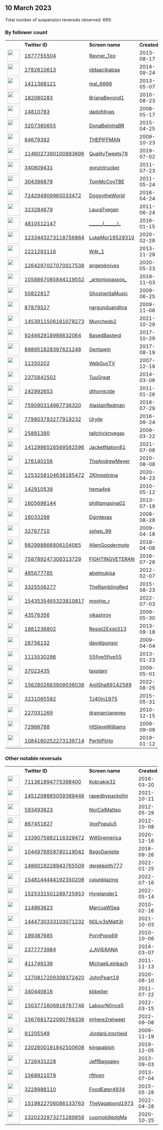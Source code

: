 
## 10 March 2023
Total number of suspension reversals observed: 669.

### By follower count
<table><tr><th></th><th align="left">Twitter ID</th><th align="left">Screen name</th>
<th align="left">Created</th><th align="left">Status</th><th align="left">Suspended</th><th align="left">Followers</th>
<tr><td><a href="https://pbs.twimg.com/profile_images/730739471847546880/QH8n1ZsL_normal.jpg"><img src="https://pbs.twimg.com/profile_images/730739471847546880/QH8n1ZsL_normal.jpg" width="40px" height="40px" align="center"/></a></td><td><a href="https://twitter.com/intent/user?user_id=1677755504">1677755504</a></td><td><a href="https://twitter.com/Rayner_Teo">Rayner_Teo</a></td><td>2013-08-17</td><td align="center"></td><td>2023-01-01</td><td>211855</td></tr>
<tr><td><a href="https://pbs.twimg.com/profile_images/1504395479907508232/uNm0OOIu_normal.jpg"><img src="https://pbs.twimg.com/profile_images/1504395479907508232/uNm0OOIu_normal.jpg" width="40px" height="40px" align="center"/></a></td><td><a href="https://twitter.com/intent/user?user_id=2782610613">2782610613</a></td><td><a href="https://twitter.com/iddaacibabaa">iddaacibabaa</a></td><td>2014-09-24</td><td align="center"></td><td>2022-05-12</td><td>188189</td></tr>
<tr><td><a href="https://pbs.twimg.com/profile_images/1562545777901281280/IK6_e3XL_normal.jpg"><img src="https://pbs.twimg.com/profile_images/1562545777901281280/IK6_e3XL_normal.jpg" width="40px" height="40px" align="center"/></a></td><td><a href="https://twitter.com/intent/user?user_id=1411368121">1411368121</a></td><td><a href="https://twitter.com/mal_6666">mal_6666</a></td><td>2013-05-07</td><td align="center">🚫</td><td>2022-12-08</td><td>79704</td></tr>
<tr><td><a href="https://pbs.twimg.com/profile_images/1652462990434742273/RXvVKrMx_normal.jpg"><img src="https://pbs.twimg.com/profile_images/1652462990434742273/RXvVKrMx_normal.jpg" width="40px" height="40px" align="center"/></a></td><td><a href="https://twitter.com/intent/user?user_id=182080283">182080283</a></td><td><a href="https://twitter.com/BrianaBeyond1">BrianaBeyond1</a></td><td>2010-08-23</td><td align="center"></td><td></td><td>53306</td></tr>
<tr><td><a href="https://pbs.twimg.com/profile_images/1627411622447677446/XBhBYSjX_normal.jpg"><img src="https://pbs.twimg.com/profile_images/1627411622447677446/XBhBYSjX_normal.jpg" width="40px" height="40px" align="center"/></a></td><td><a href="https://twitter.com/intent/user?user_id=14810783">14810783</a></td><td><a href="https://twitter.com/dadofdivas">dadofdivas</a></td><td>2008-05-17</td><td align="center"></td><td>2023-01-11</td><td>52983</td></tr>
<tr><td><a href="https://pbs.twimg.com/profile_images/1618212111615655939/m8DlvQhB_normal.jpg"><img src="https://pbs.twimg.com/profile_images/1618212111615655939/m8DlvQhB_normal.jpg" width="40px" height="40px" align="center"/></a></td><td><a href="https://twitter.com/intent/user?user_id=3207380655">3207380655</a></td><td><a href="https://twitter.com/DonaBelinhaBR">DonaBelinhaBR</a></td><td>2015-04-25</td><td align="center"></td><td></td><td>51901</td></tr>
<tr><td><a href="https://pbs.twimg.com/profile_images/1344543333947908097/PjJOaev9_normal.jpg"><img src="https://pbs.twimg.com/profile_images/1344543333947908097/PjJOaev9_normal.jpg" width="40px" height="40px" align="center"/></a></td><td><a href="https://twitter.com/intent/user?user_id=84679392">84679392</a></td><td><a href="https://twitter.com/THEPIFFMAN">THEPIFFMAN</a></td><td>2009-10-23</td><td align="center"></td><td>2022-11-12</td><td>45441</td></tr>
<tr><td><a href="https://pbs.twimg.com/profile_images/1519257719462666242/-YgfyCP5_normal.jpg"><img src="https://pbs.twimg.com/profile_images/1519257719462666242/-YgfyCP5_normal.jpg" width="40px" height="40px" align="center"/></a></td><td><a href="https://twitter.com/intent/user?user_id=1146027390100893696">1146027390100893696</a></td><td><a href="https://twitter.com/QualityTweets78">QualityTweets78</a></td><td>2019-07-02</td><td align="center"></td><td>2023-03-07</td><td>38349</td></tr>
<tr><td><a href="https://pbs.twimg.com/profile_images/1472114499/outlawtrucking_normal.jpg"><img src="https://pbs.twimg.com/profile_images/1472114499/outlawtrucking_normal.jpg" width="40px" height="40px" align="center"/></a></td><td><a href="https://twitter.com/intent/user?user_id=340809431">340809431</a></td><td><a href="https://twitter.com/gonzotrucker">gonzotrucker</a></td><td>2011-07-23</td><td align="center"></td><td>2023-01-28</td><td>34847</td></tr>
<tr><td><a href="https://pbs.twimg.com/profile_images/1190186407316340736/Gsok-YUk_normal.jpg"><img src="https://pbs.twimg.com/profile_images/1190186407316340736/Gsok-YUk_normal.jpg" width="40px" height="40px" align="center"/></a></td><td><a href="https://twitter.com/intent/user?user_id=304396878">304396878</a></td><td><a href="https://twitter.com/TomMcCoyTBE">TomMcCoyTBE</a></td><td>2011-05-24</td><td align="center">🔒</td><td></td><td>33308</td></tr>
<tr><td><a href="https://pbs.twimg.com/profile_images/985150110924500992/xLv16kkU_normal.jpg"><img src="https://pbs.twimg.com/profile_images/985150110924500992/xLv16kkU_normal.jpg" width="40px" height="40px" align="center"/></a></td><td><a href="https://twitter.com/intent/user?user_id=724294909965033472">724294909965033472</a></td><td><a href="https://twitter.com/DoggytheWorld">DoggytheWorld</a></td><td>2016-04-24</td><td align="center"></td><td>2023-01-07</td><td>24936</td></tr>
<tr><td><a href="https://pbs.twimg.com/profile_images/940941674930249728/X56k-WFm_normal.jpg"><img src="https://pbs.twimg.com/profile_images/940941674930249728/X56k-WFm_normal.jpg" width="40px" height="40px" align="center"/></a></td><td><a href="https://twitter.com/intent/user?user_id=323284679">323284679</a></td><td><a href="https://twitter.com/LauraTvegan">LauraTvegan</a></td><td>2011-06-24</td><td align="center"></td><td>2023-01-23</td><td>22370</td></tr>
<tr><td><a href="https://pbs.twimg.com/profile_images/1053870456040816641/LCXWPlT7_normal.jpg"><img src="https://pbs.twimg.com/profile_images/1053870456040816641/LCXWPlT7_normal.jpg" width="40px" height="40px" align="center"/></a></td><td><a href="https://twitter.com/intent/user?user_id=4810512147">4810512147</a></td><td><a href="https://twitter.com/______I______l_">______I______l_</a></td><td>2016-01-15</td><td align="center"></td><td></td><td>17106</td></tr>
<tr><td><a href="https://pbs.twimg.com/profile_images/1350677465002176514/Sh3szoFK_normal.jpg"><img src="https://pbs.twimg.com/profile_images/1350677465002176514/Sh3szoFK_normal.jpg" width="40px" height="40px" align="center"/></a></td><td><a href="https://twitter.com/intent/user?user_id=1233443273118756864">1233443273118756864</a></td><td><a href="https://twitter.com/LukeMor19529310">LukeMor19529310</a></td><td>2020-02-28</td><td align="center"></td><td>2022-05-01</td><td>16378</td></tr>
<tr><td><a href="https://pbs.twimg.com/profile_images/1654495434675503104/Fq2iSjbn_normal.jpg"><img src="https://pbs.twimg.com/profile_images/1654495434675503104/Fq2iSjbn_normal.jpg" width="40px" height="40px" align="center"/></a></td><td><a href="https://twitter.com/intent/user?user_id=2221293116">2221293116</a></td><td><a href="https://twitter.com/W4r_1">W4r_1</a></td><td>2013-11-29</td><td align="center"></td><td>2023-01-29</td><td>15360</td></tr>
<tr><td><a href="https://pbs.twimg.com/profile_images/1653167892471398402/RN7bXyiq_normal.jpg"><img src="https://pbs.twimg.com/profile_images/1653167892471398402/RN7bXyiq_normal.jpg" width="40px" height="40px" align="center"/></a></td><td><a href="https://twitter.com/intent/user?user_id=1264297027070017538">1264297027070017538</a></td><td><a href="https://twitter.com/angelxknives">angelxknives</a></td><td>2020-05-23</td><td align="center"></td><td>2023-03-01</td><td>12536</td></tr>
<tr><td><a href="https://pbs.twimg.com/profile_images/1479220725168971781/jOwZj5yk_normal.jpg"><img src="https://pbs.twimg.com/profile_images/1479220725168971781/jOwZj5yk_normal.jpg" width="40px" height="40px" align="center"/></a></td><td><a href="https://twitter.com/intent/user?user_id=1058867085844119552">1058867085844119552</a></td><td><a href="https://twitter.com/_antoniopassos_">_antoniopassos_</a></td><td>2018-11-03</td><td align="center"></td><td>2022-07-21</td><td>11724</td></tr>
<tr><td><a href="https://pbs.twimg.com/profile_images/1634073155290497024/WzDczqGm_normal.jpg"><img src="https://pbs.twimg.com/profile_images/1634073155290497024/WzDczqGm_normal.jpg" width="40px" height="40px" align="center"/></a></td><td><a href="https://twitter.com/intent/user?user_id=50822817">50822817</a></td><td><a href="https://twitter.com/GhostwritaMusic">GhostwritaMusic</a></td><td>2009-06-25</td><td align="center"></td><td></td><td>11197</td></tr>
<tr><td><a href="https://pbs.twimg.com/profile_images/1610710701366181890/oleFXFh7_normal.jpg"><img src="https://pbs.twimg.com/profile_images/1610710701366181890/oleFXFh7_normal.jpg" width="40px" height="40px" align="center"/></a></td><td><a href="https://twitter.com/intent/user?user_id=87879527">87879527</a></td><td><a href="https://twitter.com/nargunduandhra">nargunduandhra</a></td><td>2009-11-06</td><td align="center"></td><td>2023-01-08</td><td>10924</td></tr>
<tr><td><a href="https://pbs.twimg.com/profile_images/1636389440754180102/82GYX5KG_normal.jpg"><img src="https://pbs.twimg.com/profile_images/1636389440754180102/82GYX5KG_normal.jpg" width="40px" height="40px" align="center"/></a></td><td><a href="https://twitter.com/intent/user?user_id=1453911506161078273">1453911506161078273</a></td><td><a href="https://twitter.com/Muncheds2">Muncheds2</a></td><td>2021-10-29</td><td align="center"></td><td>2022-11-21</td><td>9802</td></tr>
<tr><td><a href="https://pbs.twimg.com/profile_images/970712029580447744/HJYPp-rd_normal.jpg"><img src="https://pbs.twimg.com/profile_images/970712029580447744/HJYPp-rd_normal.jpg" width="40px" height="40px" align="center"/></a></td><td><a href="https://twitter.com/intent/user?user_id=924462918988632064">924462918988632064</a></td><td><a href="https://twitter.com/BasedBasterd">BasedBasterd</a></td><td>2017-10-29</td><td align="center"></td><td></td><td>8615</td></tr>
<tr><td><a href="https://pbs.twimg.com/profile_images/1654730543450435586/w_6-ljgV_normal.jpg"><img src="https://pbs.twimg.com/profile_images/1654730543450435586/w_6-ljgV_normal.jpg" width="40px" height="40px" align="center"/></a></td><td><a href="https://twitter.com/intent/user?user_id=898951828397621248">898951828397621248</a></td><td><a href="https://twitter.com/Gentawin">Gentawin</a></td><td>2017-08-19</td><td align="center"></td><td>2023-01-29</td><td>7856</td></tr>
<tr><td><a href="https://pbs.twimg.com/profile_images/1634046129892634626/I4DzAUmR_normal.jpg"><img src="https://pbs.twimg.com/profile_images/1634046129892634626/I4DzAUmR_normal.jpg" width="40px" height="40px" align="center"/></a></td><td><a href="https://twitter.com/intent/user?user_id=11350202">11350202</a></td><td><a href="https://twitter.com/WebGuyTV">WebGuyTV</a></td><td>2007-12-19</td><td align="center"></td><td>2023-01-26</td><td>7807</td></tr>
<tr><td><a href="https://pbs.twimg.com/profile_images/1636110017014255616/TizrdRvA_normal.jpg"><img src="https://pbs.twimg.com/profile_images/1636110017014255616/TizrdRvA_normal.jpg" width="40px" height="40px" align="center"/></a></td><td><a href="https://twitter.com/intent/user?user_id=2375842502">2375842502</a></td><td><a href="https://twitter.com/TuuGreat">TuuGreat</a></td><td>2014-03-06</td><td align="center"></td><td></td><td>7239</td></tr>
<tr><td><a href="https://pbs.twimg.com/profile_images/1071195925245280256/4QgNNdEF_normal.jpg"><img src="https://pbs.twimg.com/profile_images/1071195925245280256/4QgNNdEF_normal.jpg" width="40px" height="40px" align="center"/></a></td><td><a href="https://twitter.com/intent/user?user_id=242992653">242992653</a></td><td><a href="https://twitter.com/dthomicide">dthomicide</a></td><td>2011-01-26</td><td align="center"></td><td></td><td>7236</td></tr>
<tr><td><a href="https://pbs.twimg.com/profile_images/1025734597370372101/iHE_75Pb_normal.jpg"><img src="https://pbs.twimg.com/profile_images/1025734597370372101/iHE_75Pb_normal.jpg" width="40px" height="40px" align="center"/></a></td><td><a href="https://twitter.com/intent/user?user_id=759090314967736320">759090314967736320</a></td><td><a href="https://twitter.com/AlastairRedman">AlastairRedman</a></td><td>2016-07-29</td><td align="center"></td><td>2023-03-04</td><td>7191</td></tr>
<tr><td><a href="https://pbs.twimg.com/profile_images/1653438964777222150/INcppDDI_normal.jpg"><img src="https://pbs.twimg.com/profile_images/1653438964777222150/INcppDDI_normal.jpg" width="40px" height="40px" align="center"/></a></td><td><a href="https://twitter.com/intent/user?user_id=779803793277919232">779803793277919232</a></td><td><a href="https://twitter.com/Urylle">Urylle</a></td><td>2016-09-24</td><td align="center"></td><td>2022-06-13</td><td>6794</td></tr>
<tr><td><a href="https://pbs.twimg.com/profile_images/1638252665674297344/oADeX952_normal.jpg"><img src="https://pbs.twimg.com/profile_images/1638252665674297344/oADeX952_normal.jpg" width="40px" height="40px" align="center"/></a></td><td><a href="https://twitter.com/intent/user?user_id=25881390">25881390</a></td><td><a href="https://twitter.com/tallchicknvegas">tallchicknvegas</a></td><td>2009-03-22</td><td align="center"></td><td></td><td>6577</td></tr>
<tr><td><a href="https://pbs.twimg.com/profile_images/1650399470461284353/ol_mCwTk_normal.jpg"><img src="https://pbs.twimg.com/profile_images/1650399470461284353/ol_mCwTk_normal.jpg" width="40px" height="40px" align="center"/></a></td><td><a href="https://twitter.com/intent/user?user_id=1412986526569582596">1412986526569582596</a></td><td><a href="https://twitter.com/JacketNation81">JacketNation81</a></td><td>2021-07-08</td><td align="center">🚫</td><td>2022-07-29</td><td>6325</td></tr>
<tr><td><a href="https://pbs.twimg.com/profile_images/1653392278994714626/pDyaEaIs_normal.jpg"><img src="https://pbs.twimg.com/profile_images/1653392278994714626/pDyaEaIs_normal.jpg" width="40px" height="40px" align="center"/></a></td><td><a href="https://twitter.com/intent/user?user_id=176140156">176140156</a></td><td><a href="https://twitter.com/TheAndrewMeyer">TheAndrewMeyer</a></td><td>2010-08-08</td><td align="center"></td><td></td><td>6227</td></tr>
<tr><td><a href="https://pbs.twimg.com/profile_images/1521171799723155457/AEYv-6kw_normal.jpg"><img src="https://pbs.twimg.com/profile_images/1521171799723155457/AEYv-6kw_normal.jpg" width="40px" height="40px" align="center"/></a></td><td><a href="https://twitter.com/intent/user?user_id=1253258104638185472">1253258104638185472</a></td><td><a href="https://twitter.com/ZKhrestinina">ZKhrestinina</a></td><td>2020-04-23</td><td align="center"></td><td>2022-07-26</td><td>6140</td></tr>
<tr><td><a href="https://pbs.twimg.com/profile_images/1562611269370249216/gwAfgnP8_normal.jpg"><img src="https://pbs.twimg.com/profile_images/1562611269370249216/gwAfgnP8_normal.jpg" width="40px" height="40px" align="center"/></a></td><td><a href="https://twitter.com/intent/user?user_id=142910539">142910539</a></td><td><a href="https://twitter.com/hema4pk">hema4pk</a></td><td>2010-05-12</td><td align="center"></td><td>2022-10-03</td><td>5678</td></tr>
<tr><td><a href="https://pbs.twimg.com/profile_images/1399064484203872258/BUPxHN8u_normal.jpg"><img src="https://pbs.twimg.com/profile_images/1399064484203872258/BUPxHN8u_normal.jpg" width="40px" height="40px" align="center"/></a></td><td><a href="https://twitter.com/intent/user?user_id=1605698144">1605698144</a></td><td><a href="https://twitter.com/phillipmasina02">phillipmasina02</a></td><td>2013-07-19</td><td align="center">🔒</td><td>2023-01-08</td><td>5367</td></tr>
<tr><td><a href="https://pbs.twimg.com/profile_images/1647595796324401153/K4D0RLk__normal.jpg"><img src="https://pbs.twimg.com/profile_images/1647595796324401153/K4D0RLk__normal.jpg" width="40px" height="40px" align="center"/></a></td><td><a href="https://twitter.com/intent/user?user_id=16033298">16033298</a></td><td><a href="https://twitter.com/Dgmtexas">Dgmtexas</a></td><td>2008-08-28</td><td align="center"></td><td></td><td>5185</td></tr>
<tr><td><a href="https://pbs.twimg.com/profile_images/939168954622255104/OuJqEIFz_normal.jpg"><img src="https://pbs.twimg.com/profile_images/939168954622255104/OuJqEIFz_normal.jpg" width="40px" height="40px" align="center"/></a></td><td><a href="https://twitter.com/intent/user?user_id=32767710">32767710</a></td><td><a href="https://twitter.com/sshep_99">sshep_99</a></td><td>2009-04-18</td><td align="center"></td><td>2022-08-19</td><td>4570</td></tr>
<tr><td><a href="https://pbs.twimg.com/profile_images/985388092470251520/f1nkP9Ca_normal.jpg"><img src="https://pbs.twimg.com/profile_images/985388092470251520/f1nkP9Ca_normal.jpg" width="40px" height="40px" align="center"/></a></td><td><a href="https://twitter.com/intent/user?user_id=982998866806104065">982998866806104065</a></td><td><a href="https://twitter.com/AllenGoodermote">AllenGoodermote</a></td><td>2018-04-08</td><td align="center"></td><td></td><td>4220</td></tr>
<tr><td><a href="https://pbs.twimg.com/profile_images/759458733508349952/3Q4U8dUK_normal.jpg"><img src="https://pbs.twimg.com/profile_images/759458733508349952/3Q4U8dUK_normal.jpg" width="40px" height="40px" align="center"/></a></td><td><a href="https://twitter.com/intent/user?user_id=758789247306313729">758789247306313729</a></td><td><a href="https://twitter.com/FIGHTINGVETERAN">FIGHTINGVETERAN</a></td><td>2016-07-28</td><td align="center"></td><td></td><td>3991</td></tr>
<tr><td><a href="https://pbs.twimg.com/profile_images/1643662355861995533/_4I-69iO_normal.jpg"><img src="https://pbs.twimg.com/profile_images/1643662355861995533/_4I-69iO_normal.jpg" width="40px" height="40px" align="center"/></a></td><td><a href="https://twitter.com/intent/user?user_id=485677785">485677785</a></td><td><a href="https://twitter.com/abelmukisa">abelmukisa</a></td><td>2012-02-07</td><td align="center"></td><td>2023-01-13</td><td>3854</td></tr>
<tr><td><a href="https://pbs.twimg.com/profile_images/641222434650112000/IwCSdNir_normal.jpg"><img src="https://pbs.twimg.com/profile_images/641222434650112000/IwCSdNir_normal.jpg" width="40px" height="40px" align="center"/></a></td><td><a href="https://twitter.com/intent/user?user_id=3325506277">3325506277</a></td><td><a href="https://twitter.com/TheRamblingRed">TheRamblingRed</a></td><td>2015-08-23</td><td align="center"></td><td>2023-01-11</td><td>3552</td></tr>
<tr><td><a href="https://pbs.twimg.com/profile_images/1636774254875123712/xQ_GWQ43_normal.jpg"><img src="https://pbs.twimg.com/profile_images/1636774254875123712/xQ_GWQ43_normal.jpg" width="40px" height="40px" align="center"/></a></td><td><a href="https://twitter.com/intent/user?user_id=1543535465323810817">1543535465323810817</a></td><td><a href="https://twitter.com/moshie_r">moshie_r</a></td><td>2022-07-03</td><td align="center">👋</td><td>2023-05-07</td><td>3541</td></tr>
<tr><td><a href="https://pbs.twimg.com/profile_images/1314570573557587968/3Df4OK8A_normal.jpg"><img src="https://pbs.twimg.com/profile_images/1314570573557587968/3Df4OK8A_normal.jpg" width="40px" height="40px" align="center"/></a></td><td><a href="https://twitter.com/intent/user?user_id=43576356">43576356</a></td><td><a href="https://twitter.com/vikashroy">vikashroy</a></td><td>2009-05-30</td><td align="center"></td><td></td><td>3524</td></tr>
<tr><td><a href="https://pbs.twimg.com/profile_images/1545136477193084929/_a_DnP8V_normal.jpg"><img src="https://pbs.twimg.com/profile_images/1545136477193084929/_a_DnP8V_normal.jpg" width="40px" height="40px" align="center"/></a></td><td><a href="https://twitter.com/intent/user?user_id=1881236802">1881236802</a></td><td><a href="https://twitter.com/Resist2Exist313">Resist2Exist313</a></td><td>2013-09-18</td><td align="center"></td><td>2022-08-22</td><td>3479</td></tr>
<tr><td><a href="https://pbs.twimg.com/profile_images/1484388083399159810/te_Ic1pq_normal.jpg"><img src="https://pbs.twimg.com/profile_images/1484388083399159810/te_Ic1pq_normal.jpg" width="40px" height="40px" align="center"/></a></td><td><a href="https://twitter.com/intent/user?user_id=28756132">28756132</a></td><td><a href="https://twitter.com/davidgungor">davidgungor</a></td><td>2009-04-04</td><td align="center"></td><td>2023-01-09</td><td>3473</td></tr>
<tr><td><a href="https://pbs.twimg.com/profile_images/1649749614180941831/zcJEPXT-_normal.jpg"><img src="https://pbs.twimg.com/profile_images/1649749614180941831/zcJEPXT-_normal.jpg" width="40px" height="40px" align="center"/></a></td><td><a href="https://twitter.com/intent/user?user_id=1115530296">1115530296</a></td><td><a href="https://twitter.com/55five5five55">55five5five55</a></td><td>2013-01-23</td><td align="center"></td><td></td><td>3447</td></tr>
<tr><td><a href="https://pbs.twimg.com/profile_images/655807667/Beidle__John3_normal.JPG"><img src="https://pbs.twimg.com/profile_images/655807667/Beidle__John3_normal.JPG" width="40px" height="40px" align="center"/></a></td><td><a href="https://twitter.com/intent/user?user_id=37023435">37023435</a></td><td><a href="https://twitter.com/taxplanr">taxplanr</a></td><td>2009-05-01</td><td align="center"></td><td>2022-07-27</td><td>3441</td></tr>
<tr><td><a href="https://pbs.twimg.com/profile_images/1588900341390594049/reBBW1wN_normal.jpg"><img src="https://pbs.twimg.com/profile_images/1588900341390594049/reBBW1wN_normal.jpg" width="40px" height="40px" align="center"/></a></td><td><a href="https://twitter.com/intent/user?user_id=1562802663909036038">1562802663909036038</a></td><td><a href="https://twitter.com/AnilSha89142589">AnilSha89142589</a></td><td>2022-08-25</td><td align="center"></td><td>2022-11-26</td><td>3284</td></tr>
<tr><td><a href="https://pbs.twimg.com/profile_images/1466499629806145536/wxnaZdzs_normal.jpg"><img src="https://pbs.twimg.com/profile_images/1466499629806145536/wxnaZdzs_normal.jpg" width="40px" height="40px" align="center"/></a></td><td><a href="https://twitter.com/intent/user?user_id=3231065592">3231065592</a></td><td><a href="https://twitter.com/TJ40in1975">TJ40in1975</a></td><td>2015-05-31</td><td align="center"></td><td>2022-10-07</td><td>3241</td></tr>
<tr><td><a href="https://pbs.twimg.com/profile_images/1612425195116961793/pM7Y5p8d_normal.jpg"><img src="https://pbs.twimg.com/profile_images/1612425195116961793/pM7Y5p8d_normal.jpg" width="40px" height="40px" align="center"/></a></td><td><a href="https://twitter.com/intent/user?user_id=227031269">227031269</a></td><td><a href="https://twitter.com/dramarcianeves">dramarcianeves</a></td><td>2010-12-15</td><td align="center"></td><td>2023-01-13</td><td>3225</td></tr>
<tr><td><a href="https://pbs.twimg.com/profile_images/1481742223859322880/QCS5i9cl_normal.jpg"><img src="https://pbs.twimg.com/profile_images/1481742223859322880/QCS5i9cl_normal.jpg" width="40px" height="40px" align="center"/></a></td><td><a href="https://twitter.com/intent/user?user_id=72966788">72966788</a></td><td><a href="https://twitter.com/HISteveWilliams">HISteveWilliams</a></td><td>2009-09-09</td><td align="center"></td><td>2022-03-08</td><td>3064</td></tr>
<tr><td><a href="https://pbs.twimg.com/profile_images/1229901121092825089/QEFSMTWz_normal.jpg"><img src="https://pbs.twimg.com/profile_images/1229901121092825089/QEFSMTWz_normal.jpg" width="40px" height="40px" align="center"/></a></td><td><a href="https://twitter.com/intent/user?user_id=1084160252273139714">1084160252273139714</a></td><td><a href="https://twitter.com/PerttiPiirto">PerttiPiirto</a></td><td>2019-01-12</td><td align="center"></td><td>2023-01-14</td><td>3052</td></tr>
</table>

### Other notable reversals
<table><tr><th></th><th align="left">Twitter ID</th><th align="left">Screen name</th>
<th align="left">Created</th><th align="left">Status</th><th align="left">Suspended</th><th align="left">Followers</th>
<tr><td><a href="https://pbs.twimg.com/profile_images/1379889005433602056/BSqy-KyO_normal.jpg"><img src="https://pbs.twimg.com/profile_images/1379889005433602056/BSqy-KyO_normal.jpg" width="40px" height="40px" align="center"/></a></td><td><a href="https://twitter.com/intent/user?user_id=711361894775398400">711361894775398400</a></td><td><a href="https://twitter.com/Kobrakie32">Kobrakie32</a></td><td>2016-03-20</td><td align="center"></td><td>2022-11-06</td><td>116</td></tr>
<tr><td><a href="https://pbs.twimg.com/profile_images/1585113062629310465/EhgqB2lv_normal.jpg"><img src="https://pbs.twimg.com/profile_images/1585113062629310465/EhgqB2lv_normal.jpg" width="40px" height="40px" align="center"/></a></td><td><a href="https://twitter.com/intent/user?user_id=1451208665059389446">1451208665059389446</a></td><td><a href="https://twitter.com/rapedbypackofni">rapedbypackofni</a></td><td>2021-10-21</td><td align="center"></td><td>2022-12-02</td><td>722</td></tr>
<tr><td><a href="https://pbs.twimg.com/profile_images/1640070098533883905/LyCTLdxc_normal.jpg"><img src="https://pbs.twimg.com/profile_images/1640070098533883905/LyCTLdxc_normal.jpg" width="40px" height="40px" align="center"/></a></td><td><a href="https://twitter.com/intent/user?user_id=593493823">593493823</a></td><td><a href="https://twitter.com/NorCalMatteo">NorCalMatteo</a></td><td>2012-05-29</td><td align="center"></td><td>2022-12-07</td><td>1600</td></tr>
<tr><td><a href="https://pbs.twimg.com/profile_images/1586317290445758464/vxv2s745_normal.jpg"><img src="https://pbs.twimg.com/profile_images/1586317290445758464/vxv2s745_normal.jpg" width="40px" height="40px" align="center"/></a></td><td><a href="https://twitter.com/intent/user?user_id=867451627">867451627</a></td><td><a href="https://twitter.com/VoxPopulu5">VoxPopulu5</a></td><td>2012-10-08</td><td align="center"></td><td>2022-11-30</td><td>89</td></tr>
<tr><td><a href="https://pbs.twimg.com/profile_images/1349089665681387520/O8lA7wan_normal.jpg"><img src="https://pbs.twimg.com/profile_images/1349089665681387520/O8lA7wan_normal.jpg" width="40px" height="40px" align="center"/></a></td><td><a href="https://twitter.com/intent/user?user_id=1339075882116329472">1339075882116329472</a></td><td><a href="https://twitter.com/WillGremerica">WillGremerica</a></td><td>2020-12-16</td><td align="center"></td><td>2023-01-24</td><td>554</td></tr>
<tr><td><a href="https://pbs.twimg.com/profile_images/1534516230270468097/faHsseJl_normal.jpg"><img src="https://pbs.twimg.com/profile_images/1534516230270468097/faHsseJl_normal.jpg" width="40px" height="40px" align="center"/></a></td><td><a href="https://twitter.com/intent/user?user_id=1044976858780119042">1044976858780119042</a></td><td><a href="https://twitter.com/BagoDanielle">BagoDanielle</a></td><td>2018-09-26</td><td align="center"></td><td>2022-12-07</td><td>1673</td></tr>
<tr><td><a href="https://pbs.twimg.com/profile_images/1641555506404769792/8nPn5xK5_normal.jpg"><img src="https://pbs.twimg.com/profile_images/1641555506404769792/8nPn5xK5_normal.jpg" width="40px" height="40px" align="center"/></a></td><td><a href="https://twitter.com/intent/user?user_id=1486019228943765509">1486019228943765509</a></td><td><a href="https://twitter.com/derekkeith777">derekkeith777</a></td><td>2022-01-25</td><td align="center"></td><td>2022-12-13</td><td>117</td></tr>
<tr><td><a href="https://pbs.twimg.com/profile_images/1647330564519649282/pLNx5_uZ_normal.jpg"><img src="https://pbs.twimg.com/profile_images/1647330564519649282/pLNx5_uZ_normal.jpg" width="40px" height="40px" align="center"/></a></td><td><a href="https://twitter.com/intent/user?user_id=1548144444192350208">1548144444192350208</a></td><td><a href="https://twitter.com/cajunblazing">cajunblazing</a></td><td>2022-07-16</td><td align="center"></td><td>2023-02-08</td><td>26</td></tr>
<tr><td><a href="https://pbs.twimg.com/profile_images/1574818065661001729/GYFn7VKs_normal.jpg"><img src="https://pbs.twimg.com/profile_images/1574818065661001729/GYFn7VKs_normal.jpg" width="40px" height="40px" align="center"/></a></td><td><a href="https://twitter.com/intent/user?user_id=1525331501289725953">1525331501289725953</a></td><td><a href="https://twitter.com/Hyrelander1">Hyrelander1</a></td><td>2022-05-14</td><td align="center"></td><td>2022-12-08</td><td>128</td></tr>
<tr><td><a href="https://pbs.twimg.com/profile_images/1303914949169750016/HvgF6MJu_normal.jpg"><img src="https://pbs.twimg.com/profile_images/1303914949169750016/HvgF6MJu_normal.jpg" width="40px" height="40px" align="center"/></a></td><td><a href="https://twitter.com/intent/user?user_id=114863623">114863623</a></td><td><a href="https://twitter.com/MarcusWSea">MarcusWSea</a></td><td>2010-02-16</td><td align="center"></td><td>2023-01-25</td><td>224</td></tr>
<tr><td><a href="https://pbs.twimg.com/profile_images/1543045915753193476/vQS0DUJt_normal.jpg"><img src="https://pbs.twimg.com/profile_images/1543045915753193476/vQS0DUJt_normal.jpg" width="40px" height="40px" align="center"/></a></td><td><a href="https://twitter.com/intent/user?user_id=1444730333103071232">1444730333103071232</a></td><td><a href="https://twitter.com/N0Liv3sMatt3r">N0Liv3sMatt3r</a></td><td>2021-10-03</td><td align="center"></td><td>2022-11-30</td><td>350</td></tr>
<tr><td><a href="https://pbs.twimg.com/profile_images/896444491531395072/gepbhPJb_normal.jpg"><img src="https://pbs.twimg.com/profile_images/896444491531395072/gepbhPJb_normal.jpg" width="40px" height="40px" align="center"/></a></td><td><a href="https://twitter.com/intent/user?user_id=199387685">199387685</a></td><td><a href="https://twitter.com/PornPops69">PornPops69</a></td><td>2010-10-06</td><td align="center"></td><td>2023-01-25</td><td>1726</td></tr>
<tr><td><a href="https://pbs.twimg.com/profile_images/1648310654489571328/rhmbXdOJ_normal.png"><img src="https://pbs.twimg.com/profile_images/1648310654489571328/rhmbXdOJ_normal.png" width="40px" height="40px" align="center"/></a></td><td><a href="https://twitter.com/intent/user?user_id=2377773984">2377773984</a></td><td><a href="https://twitter.com/J_AVIERANA">J_AVIERANA</a></td><td>2014-03-07</td><td align="center"></td><td>2023-01-19</td><td>789</td></tr>
<tr><td><a href="https://pbs.twimg.com/profile_images/1025320215125680128/issYDZbm_normal.jpg"><img src="https://pbs.twimg.com/profile_images/1025320215125680128/issYDZbm_normal.jpg" width="40px" height="40px" align="center"/></a></td><td><a href="https://twitter.com/intent/user?user_id=411746136">411746136</a></td><td><a href="https://twitter.com/MichaelLeinbach">MichaelLeinbach</a></td><td>2011-11-13</td><td align="center"></td><td>2023-02-01</td><td>461</td></tr>
<tr><td><a href="https://pbs.twimg.com/profile_images/1270817610326773760/ZKou9iDP_normal.jpg"><img src="https://pbs.twimg.com/profile_images/1270817610326773760/ZKou9iDP_normal.jpg" width="40px" height="40px" align="center"/></a></td><td><a href="https://twitter.com/intent/user?user_id=1270817209309372420">1270817209309372420</a></td><td><a href="https://twitter.com/JohnPeart19">JohnPeart19</a></td><td>2020-06-10</td><td align="center"></td><td>2022-12-20</td><td>68</td></tr>
<tr><td><a href="https://pbs.twimg.com/profile_images/454282995474501632/b9FY8tXk_normal.jpeg"><img src="https://pbs.twimg.com/profile_images/454282995474501632/b9FY8tXk_normal.jpeg" width="40px" height="40px" align="center"/></a></td><td><a href="https://twitter.com/intent/user?user_id=340440816">340440816</a></td><td><a href="https://twitter.com/kbbelter">kbbelter</a></td><td>2011-07-22</td><td align="center"></td><td>2023-03-01</td><td>122</td></tr>
<tr><td><a href="https://pbs.twimg.com/profile_images/1503775198662770693/uQhD9M_i_normal.jpg"><img src="https://pbs.twimg.com/profile_images/1503775198662770693/uQhD9M_i_normal.jpg" width="40px" height="40px" align="center"/></a></td><td><a href="https://twitter.com/intent/user?user_id=1503771606916767746">1503771606916767746</a></td><td><a href="https://twitter.com/LabourN0nce5">LabourN0nce5</a></td><td>2022-03-15</td><td align="center"></td><td>2022-12-23</td><td>283</td></tr>
<tr><td><a href="https://pbs.twimg.com/profile_images/1655795476782891008/YOJ6K6RL_normal.jpg"><img src="https://pbs.twimg.com/profile_images/1655795476782891008/YOJ6K6RL_normal.jpg" width="40px" height="40px" align="center"/></a></td><td><a href="https://twitter.com/intent/user?user_id=1567681722090766336">1567681722090766336</a></td><td><a href="https://twitter.com/imhere2retweet">imhere2retweet</a></td><td>2022-09-08</td><td align="center"></td><td>2023-03-08</td><td>341</td></tr>
<tr><td><a href="https://pbs.twimg.com/profile_images/868232643501936640/n73ycKCs_normal.jpg"><img src="https://pbs.twimg.com/profile_images/868232643501936640/n73ycKCs_normal.jpg" width="40px" height="40px" align="center"/></a></td><td><a href="https://twitter.com/intent/user?user_id=91205549">91205549</a></td><td><a href="https://twitter.com/JordanLinscheid">JordanLinscheid</a></td><td>2009-11-19</td><td align="center"></td><td>2022-11-07</td><td>306</td></tr>
<tr><td><a href="https://pbs.twimg.com/profile_images/1213739629175885824/3OCmqF4D_normal.jpg"><img src="https://pbs.twimg.com/profile_images/1213739629175885824/3OCmqF4D_normal.jpg" width="40px" height="40px" align="center"/></a></td><td><a href="https://twitter.com/intent/user?user_id=1202600191842500608">1202600191842500608</a></td><td><a href="https://twitter.com/kingpabloh">kingpabloh</a></td><td>2019-12-05</td><td align="center"></td><td>2023-01-11</td><td>29</td></tr>
<tr><td><a href="https://pbs.twimg.com/profile_images/1534478098858754051/B2HlQbzM_normal.jpg"><img src="https://pbs.twimg.com/profile_images/1534478098858754051/B2HlQbzM_normal.jpg" width="40px" height="40px" align="center"/></a></td><td><a href="https://twitter.com/intent/user?user_id=1726431228">1726431228</a></td><td><a href="https://twitter.com/JeffBaggaley">JeffBaggaley</a></td><td>2013-09-03</td><td align="center"></td><td>2022-12-29</td><td>370</td></tr>
<tr><td><a href="https://abs.twimg.com/sticky/default_profile_images/default_profile_normal.png"><img src="https://abs.twimg.com/sticky/default_profile_images/default_profile_normal.png" width="40px" height="40px" align="center"/></a></td><td><a href="https://twitter.com/intent/user?user_id=1568921078">1568921078</a></td><td><a href="https://twitter.com/rfthom">rfthom</a></td><td>2013-07-04</td><td align="center"></td><td>2023-02-09</td><td>10</td></tr>
<tr><td><a href="https://pbs.twimg.com/profile_images/1589564716157911040/0m2ShM6j_normal.jpg"><img src="https://pbs.twimg.com/profile_images/1589564716157911040/0m2ShM6j_normal.jpg" width="40px" height="40px" align="center"/></a></td><td><a href="https://twitter.com/intent/user?user_id=3228988110">3228988110</a></td><td><a href="https://twitter.com/FoodEater4934">FoodEater4934</a></td><td>2015-05-28</td><td align="center"></td><td>2022-11-30</td><td>193</td></tr>
<tr><td><a href="https://pbs.twimg.com/profile_images/1519864569715384322/Y-i0IxcH_normal.jpg"><img src="https://pbs.twimg.com/profile_images/1519864569715384322/Y-i0IxcH_normal.jpg" width="40px" height="40px" align="center"/></a></td><td><a href="https://twitter.com/intent/user?user_id=1519822706086133763">1519822706086133763</a></td><td><a href="https://twitter.com/TheVagabond1973">TheVagabond1973</a></td><td>2022-04-28</td><td align="center"></td><td>2022-11-29</td><td>53</td></tr>
<tr><td><a href="https://pbs.twimg.com/profile_images/1348359326667309060/K3l4ZLj5_normal.jpg"><img src="https://pbs.twimg.com/profile_images/1348359326667309060/K3l4ZLj5_normal.jpg" width="40px" height="40px" align="center"/></a></td><td><a href="https://twitter.com/intent/user?user_id=1320232973271289856">1320232973271289856</a></td><td><a href="https://twitter.com/cuomokilledgMa">cuomokilledgMa</a></td><td>2020-10-25</td><td align="center"></td><td>2023-01-02</td><td>387</td></tr>
</table>
